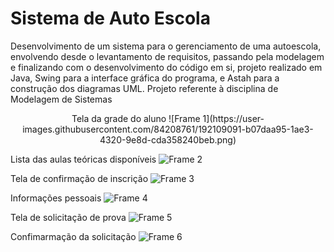 # Sistema de Auto Escola

Desenvolvimento de um sistema para o gerenciamento de uma autoescola, envolvendo desde o levantamento de requisitos, passando pela modelagem e finalizando com o desenvolvimento do código em si, projeto realizado em Java, Swing para a interface gráfica do programa, e Astah para a construção dos diagramas UML. Projeto referente à disciplina de Modelagem de Sistemas

<p align="center">
Tela da grade do aluno
![Frame 1](https://user-images.githubusercontent.com/84208761/192109091-b07daa95-1ae3-4320-9e8d-cda358240beb.png)
</p>


Lista das aulas teóricas disponíveis
![Frame 2](https://user-images.githubusercontent.com/84208761/192109120-dbcbc694-1545-4c18-bb4b-3cd826975562.png)

Tela de confirmação de inscrição
![Frame 3](https://user-images.githubusercontent.com/84208761/192109166-80de2a03-5a89-4ed8-b817-09337ba35779.png)

Informações pessoais
![Frame 4](https://user-images.githubusercontent.com/84208761/192109191-d1c74176-8ef6-41d7-9742-16148a8d147e.png)

Tela de solicitação de prova
![Frame 5](https://user-images.githubusercontent.com/84208761/192109233-3019e6b3-b7c1-4b33-afb7-ed8379e1993b.png)

Confimarmação da solicitação
![Frame 6](https://user-images.githubusercontent.com/84208761/192109251-9eaa4858-4964-4d09-97b4-ba92d227fac6.png)
